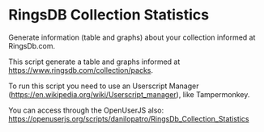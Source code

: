 # RingsDB Collection Statistics
Generate information (table and graphs) about your collection informed at RingsDb.com.

This script generate a table and graphs informed at https://www.ringsdb.com/collection/packs.

To run this script you need to use an Userscript Manager (https://en.wikipedia.org/wiki/Userscript_manager), like Tampermonkey.

You can access through the OpenUserJS also: https://openuserjs.org/scripts/danilopatro/RingsDb_Collection_Statistics
